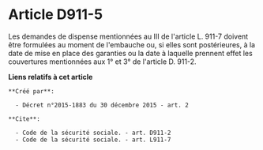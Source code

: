 # Article D911-5

Les demandes de dispense mentionnées au III de l'article L. 911-7 doivent être formulées au moment de l'embauche ou, si elles
sont postérieures, à la date de mise en place des garanties ou la date à laquelle prennent effet les couvertures mentionnées
aux 1° et 3° de l'article D. 911-2.

**Liens relatifs à cet article**

	**Créé par**:

	  - Décret n°2015-1883 du 30 décembre 2015 - art. 2

	**Cite**:

	  - Code de la sécurité sociale. - art. D911-2
	  - Code de la sécurité sociale. - art. L911-7

